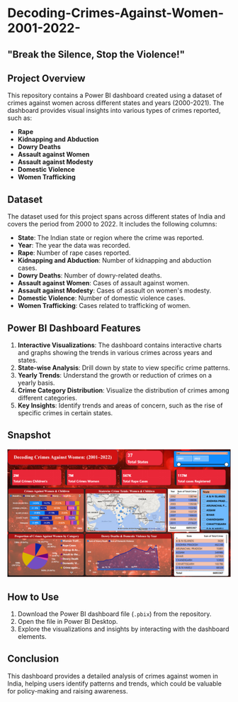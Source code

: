 # Decoding-Crimes-Against-Women-2001-2022-

## "Break the Silence, Stop the Violence!"

## Project Overview

This repository contains a Power BI dashboard created using a dataset of crimes against women across different states and years (2000-2021). The dashboard provides visual insights into various types of crimes reported, such as:  
- **Rape**  
- **Kidnapping and Abduction**  
- **Dowry Deaths**  
- **Assault against Women**  
- **Assault against Modesty**  
- **Domestic Violence**  
- **Women Trafficking**

## Dataset

The dataset used for this project spans across different states of India and covers the period from 2000 to 2022. It includes the following columns:  
- **State**: The Indian state or region where the crime was reported.  
- **Year**: The year the data was recorded.  
- **Rape**: Number of rape cases reported.  
- **Kidnapping and Abduction**: Number of kidnapping and abduction cases.  
- **Dowry Deaths**: Number of dowry-related deaths.  
- **Assault against Women**: Cases of assault against women.  
- **Assault against Modesty**: Cases of assault on women's modesty.  
- **Domestic Violence**: Number of domestic violence cases.  
- **Women Trafficking**: Cases related to trafficking of women.

## Power BI Dashboard Features

1. **Interactive Visualizations**: The dashboard contains interactive charts and graphs showing the trends in various crimes across years and states.  
2. **State-wise Analysis**: Drill down by state to view specific crime patterns.  
3. **Yearly Trends**: Understand the growth or reduction of crimes on a yearly basis.  
4. **Crime Category Distribution**: Visualize the distribution of crimes among different categories.  
5. **Key Insights**: Identify trends and areas of concern, such as the rise of specific crimes in certain states.

## Snapshot

![Dashboard Preview](https://raw.githubusercontent.com/SunilKulali/Decoding-Crimes-Against-Women-2001-2022-/main/Dashboard.png)



## How to Use

1. Download the Power BI dashboard file (`.pbix`) from the repository.  
2. Open the file in Power BI Desktop.  
3. Explore the visualizations and insights by interacting with the dashboard elements.

## Conclusion

This dashboard provides a detailed analysis of crimes against women in India, helping users identify patterns and trends, which could be valuable for policy-making and raising awareness.
